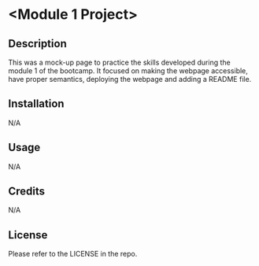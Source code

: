 # <Module 1 Project>

## Description

This was a mock-up page to practice the skills developed during the module 1 of the bootcamp. It focused on making the webpage accessible, have proper semantics, deploying the webpage and adding a README file.

## Installation

N/A

## Usage

N/A

## Credits

N/A

## License

Please refer to the LICENSE in the repo.